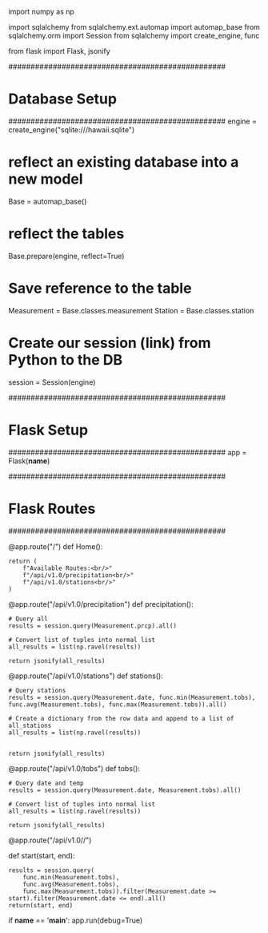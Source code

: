 import numpy as np

import sqlalchemy
from sqlalchemy.ext.automap import automap_base
from sqlalchemy.orm import Session
from sqlalchemy import create_engine, func

from flask import Flask, jsonify


#################################################
# Database Setup
#################################################
engine = create_engine("sqlite:///hawaii.sqlite")

# reflect an existing database into a new model
Base = automap_base()
# reflect the tables
Base.prepare(engine, reflect=True)

# Save reference to the table
Measurement = Base.classes.measurement
Station = Base.classes.station

# Create our session (link) from Python to the DB
session = Session(engine)

#################################################
# Flask Setup
#################################################
app = Flask(__name__)


#################################################
# Flask Routes
#################################################

@app.route("/")
def Home():
    
    return (
        f"Available Routes:<br/>"
        f"/api/v1.0/precipitation<br/>"
        f"/api/v1.0/stations<br/>"
    )


@app.route("/api/v1.0/precipitation")
def precipitation():
    
    # Query all 
    results = session.query(Measurement.prcp).all()

    # Convert list of tuples into normal list
    all_results = list(np.ravel(results))

    return jsonify(all_results)


@app.route("/api/v1.0/stations")
def stations():

    # Query stations
    results = session.query(Measurement.date, func.min(Measurement.tobs), func.avg(Measurement.tobs), func.max(Measurement.tobs)).all()

    # Create a dictionary from the row data and append to a list of all_stations
    all_results = list(np.ravel(results))


    return jsonify(all_results)

@app.route("/api/v1.0/tobs")
def tobs():
    
    # Query date and temp
    results = session.query(Measurement.date, Measurement.tobs).all()

    # Convert list of tuples into normal list
    all_results = list(np.ravel(results))

    return jsonify(all_results)


@app.route("/api/v1.0/<start>/<end>")

def start(start, end):
   
    
    results = session.query(
        func.min(Measurement.tobs), 
        func.avg(Measurement.tobs), 
        func.max(Measurement.tobs)).filter(Measurement.date >= start).filter(Measurement.date <= end).all()
    return(start, end)
if __name__ == '__main__':
    app.run(debug=True)
    